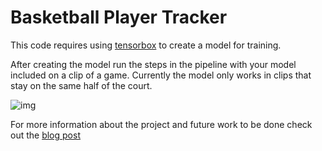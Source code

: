 # Basketball Player Tracker
This code requires using [tensorbox](https://github.com/Russell91/TensorBox) to create a model for training.

After creating the model run the steps in the pipeline with your model included on a clip of a game.  Currently the model only works in clips that stay on the same half of the court.

![img](13000-.3-oobfilter.gif)

For more information about the project and future work to be done check out the [blog post](mdlai.com)
